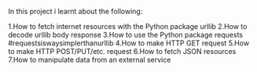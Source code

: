 In this project i learnt about the following:

1.How to fetch internet resources with the Python package urllib
2.How to decode urllib body response
3.How to use the Python package requests #requestsiswaysimplerthanurllib
4.How to make HTTP GET request
5.How to make HTTP POST/PUT/etc. request
6.How to fetch JSON resources
7.How to manipulate data from an external service
